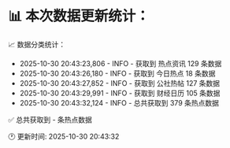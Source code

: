 📊 本次数据更新统计：
==========================

📈 数据分类统计：
- 2025-10-30 20:43:23,806 - INFO - 获取到 热点资讯 129 条数据
- 2025-10-30 20:43:26,180 - INFO - 获取到 今日热点 18 条数据
- 2025-10-30 20:43:27,852 - INFO - 获取到 公社热帖 127 条数据
- 2025-10-30 20:43:29,991 - INFO - 获取到 财经日历 105 条数据
- 2025-10-30 20:43:32,124 - INFO - 总共获取到 379 条热点数据

✅ 总共获取到 - 条热点数据

🕐 更新时间: 2025-10-30 20:43:32
